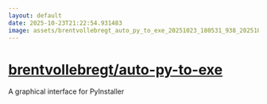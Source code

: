 ```yaml
---
layout: default
date: 2025-10-23T21:22:54.931483
image: assets/brentvollebregt_auto_py_to_exe_20251023_180531_938_20251023_192231_48e83b--20251023T212232017--cropped.png
---
```


# [brentvollebregt/auto-py-to-exe](https://github.com/brentvollebregt/auto-py-to-exe/)

A graphical interface for PyInstaller
